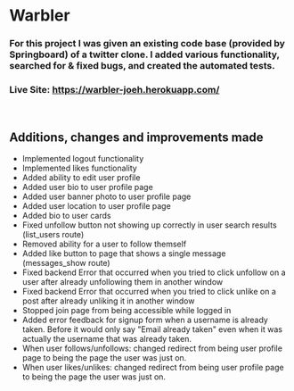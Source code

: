 # Warbler
### For this project I was given an existing code base (provided by Springboard) of a twitter clone. I added various functionality, searched for & fixed bugs, and created the automated tests.

### Live Site: https://warbler-joeh.herokuapp.com/
<br>

## Additions, changes and improvements made
- Implemented logout functionality
- Implemented likes functionality
- Added ability to edit user profile
- Added user bio to user profile page
- Added user banner photo to user profile page
- Added user location to user profile page
- Added bio to user cards
- Fixed unfollow button not showing up correctly in user search results (list_users route)
- Removed ability for a user to follow themself
- Added like button to page that shows a single message (messages_show route)
- Fixed backend Error that occurred when you tried to click unfollow on a user after already unfollowing them in another window
- Fixed backend Error that occurred when you tried to click unlike on a post after already unliking it in another window
- Stopped join page from being accessible while logged in
- Added error feedback for signup form when a username is already taken. Before it would only say "Email already taken" even when it was actually the username that was already taken.
- When user follows/unfollows: changed redirect from being user profile page to being the page the user was just on.
- When user likes/unlikes: changed redirect from being user profile page to being the page the user was just on.
